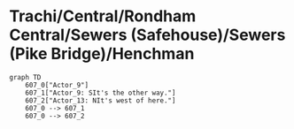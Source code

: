 # Trachi/Central/Rondham Central/Sewers (Safehouse)/Sewers (Pike Bridge)/Henchman


```mermaid
graph TD
    607_0["Actor_9"]
    607_1["Actor_9: SIt's the other way."]
    607_2["Actor_13: NIt's west of here."]
    607_0 --> 607_1
    607_0 --> 607_2
```